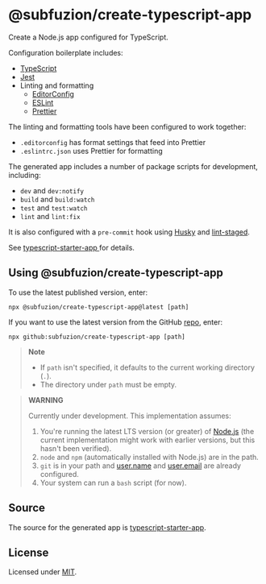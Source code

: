 # @subfuzion/create-typescript-app

Create a Node.js app configured for TypeScript.

Configuration boilerplate includes:

* [TypeScript](https://typescriptlang.org/)
* [Jest](https://jestjs.io/)
* Linting and formatting
  * [EditorConfig](https://editorconfig.org/)
  * [ESLint](https://eslint.org/)
  * [Prettier](https://prettier.io/)

The linting and formatting tools have been configured to  work together:

* `.editorconfig` has format settings that feed into Prettier
* `.eslintrc.json` uses Prettier for formatting

The generated app includes a number of package scripts for development, including:
- `dev` and `dev:notify`
- `build` and `build:watch`
- `test` and `test:watch`
- `lint` and `lint:fix`

It is also configured with a `pre-commit` hook using
[Husky](https://typicode.github.io/husky/) and
[lint-staged](https://github.com/okonet/lint-staged).

See [typescript-starter-app
](https://github.com/subfuzion/typescript-starter-app#development)
for details.

## Using @subfuzion/create-typescript-app

To use the latest published version, enter:

```
npx @subfuzion/create-typescript-app@latest [path]
```

If you want to use the latest version from the GitHub
[repo](https://github.com/subfuzion/create-typescript-app), enter:

```
npx github:subfuzion/create-typescript-app [path]
```

> **Note**
>
> - If `path` isn't specified, it defaults to the current working directory (`.`).
> - The directory under `path` must be empty. 

> **WARNING**
>
> Currently under development. This implementation assumes:
> 
> 1. You're running the latest LTS version (or greater) of
>    [Node.js](https://nodejs.org/en/download) (the current implementation might
>    work with earlier versions, but this hasn't been verified).
> 2. `node` and `npm` (automatically installed with Node.js) are in the path.
> 3. `git` is in your path and
>     [user.name](https://docs.github.com/en/get-started/getting-started-with-git/setting-your-username-in-git#setting-your-git-username-for-every-repository-on-your-computer)
>     and
>     [user.email](https://docs.github.com/en/account-and-profile/setting-up-and-managing-your-personal-account-on-github/managing-email-preferences/setting-your-commit-email-address#setting-your-email-address-for-every-repository-on-your-computer)
>     are already configured.
> 4. Your system can run a `bash` script (for now).

## Source

The source for the generated app is [typescript-starter-app](https://github.com/subfuzion/typescript-starter-app).

## License

Licensed under [MIT](./LICENSE).
